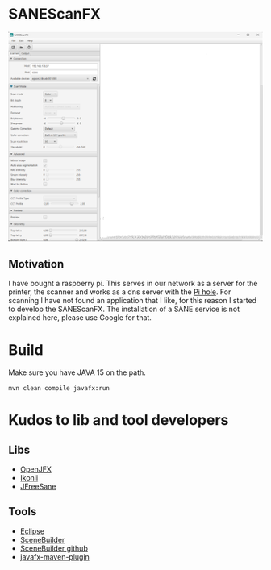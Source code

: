 # SANEScanFX

![img.png](img.png)

## Motivation
I have bought a raspberry pi. This serves in our network as a server for the printer, the scanner and works as a dns server with the [Pi hole](https://pi-hole.net/).
For scanning I have not found an application that I like, for this reason I started to develop the SANEScanFX.
The installation of a SANE service is not explained here, please use Google for that.

# Build
Make sure you have JAVA 15 on the path.

```
mvn clean compile javafx:run
```

# Kudos to lib and tool developers
## Libs
* [OpenJFX](https://github.com/openjdk/jfx)
* [Ikonli](https://github.com/kordamp/ikonli)
* [JFreeSane](https://github.com/sjamesr/jfreesane)

## Tools
* [Eclipse](https://www.eclipse.org/downloads/)
* [SceneBuilder](https://gluonhq.com/products/scene-builder/) 
* [SceneBuilder github](https://github.com/gluonhq/scenebuilder)
* [javafx-maven-plugin](https://github.com/openjfx/javafx-maven-plugin)

